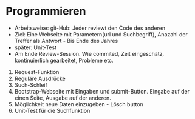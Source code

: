 # Programmieren



* Arbeitsweise: git-Hub: Jeder reviewt den Code des anderen
* Ziel: Eine Webseite mit Parametern(url und Suchbegriff), Anazahl der Treffer als Antwort - Bis Ende des Jahres
* später: Unit-Test
* Am Ende Review-Session. Wie commited, Zeit eingeschätz, kontinuierlich gearbeitet, Probleme etc. 

1. Request-Funktion 
2. Reguläre Ausdrücke
3. Such-Schleif
4. Bootstrap-Webseite mit Eingaben und submit-Button. Eingabe auf der einen Seite, Ausgabe auf der anderen. 
5. Möglichkeit neue Daten einzugeben - Lösch button 
6. Unit-Test für die Suchfunktion


